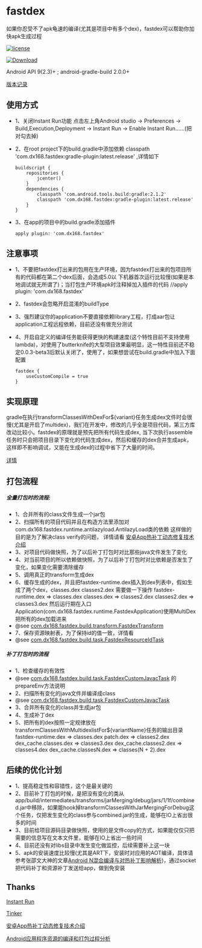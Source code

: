 # fastdex
如果你忍受不了apk龟速的编译(尤其是项目中有多个dex)，fastdex可以帮助你加快apk生成过程

[![license](https://img.shields.io/hexpm/l/plug.svg)](https://raw.githubusercontent.com/typ0520/fastdex/master/LICENSE)

[ ![Download](https://api.bintray.com/packages/typ0520/maven/com.dx168.fastdex%3Agradle-plugin/images/download.svg) ](https://bintray.com/typ0520/maven/com.dx168.fastdex%3Agradle-plugin/_latestVersion)

Android API 9(2.3)+  ; android-gradle-build 2.0.0+

[版本记录](https://raw.githubusercontent.com/typ0520/fastdex/master/CHANGELOG.md)

## 使用方式
- 1、关闭Instant Run功能
     点击左上角Android studio -> Preferences -> Build,Execution,Deployment -> Instant Run -> Enable Instant Run......(把对勾去掉)
     
- 2、在root project下的build.gradle中添加依赖 
    classpath 'com.dx168.fastdex:gradle-plugin:latest.release' ,详情如下
    ````
    buildscript {
        repositories {
            jcenter()
        }
        dependencies {
            classpath 'com.android.tools.build:gradle:2.1.2'
            classpath 'com.dx168.fastdex:gradle-plugin:latest.release'
        }
    }
    ````
    
- 3、在app的项目中的build.gradle添加插件
    ````
    apply plugin: 'com.dx168.fastdex'
    ````

## 注意事项

- 1、不要把fastdex打出来的包用在生产环境，因为fastdex打出来的包项目所有的代码都在第二个dex后面，会造成5.0以
    下机器首次运行比较慢(如果是本地调试就无所谓了)；当打包生产环境apk时注释掉加入插件的代码
    //apply plugin: 'com.dx168.fastdex'
    
- 2、fastdex会忽略开启混淆的buildType

- 3、强烈建议你的application不要直接依赖library工程，打成aar包让application工程远程依赖，目前还没有做充分测试

- 4、开启自定义的编译任务能获得更快的构建速度(这个特性目前不支持使用lambda)，对使用了butterknife的大型项目效果最明显，这一特性目前还不稳定0.0.3-beta3后默认关闭了，使用了，如果想尝试在build.gradle中加入下面配置
 
  ````
  fastdex {
      useCustomCompile = true
  }
  ````


## 实现原理
  gradle在执行transformClassesWithDexFor${variant}任务生成dex文件时会很慢(尤其是开启了multidex)，我们在开发中，修改的几乎全是项目代码，第三方库改动比较小。fastdex的原理就是预先把所有代码生成dex,
  当下次执行assemble任务时只会把项目目录下变化的代码生成dex，然后和缓存的dex合并生成apk，这样即不影响调试，又能在生成dex的过程中省下了大量的时间。
  
  [详情](http://www.jianshu.com/p/53923d8f241c)

## 打包流程
##### 全量打包时的流程:
  - 1、合并所有的class文件生成一个jar包
  - 2、扫描所有的项目代码并且在构造方法里添加对com.dx168.fastdex.runtime.antilazyload.AntilazyLoad类的依赖
     这样做的目的是为了解决class verify的问题，
     详情请看 [安卓App热补丁动态修复技术介绍](https://mp.weixin.qq.com/s?__biz=MzI1MTA1MzM2Nw==&mid=400118620&idx=1&sn=b4fdd5055731290eef12ad0d17f39d4a)
  - 3、对项目代码做快照，为了以后补丁打包时对比那些java文件发生了变化
  - 4、对当前项目的所以依赖做快照，为了以后补丁打包时对比依赖是否发生了变化，如果变化需要清除缓存
  - 5、调用真正的transform生成dex
  - 6、缓存生成的dex，并且把fastdex-runtime.dex插入到dex列表中，假如生成了两个dex，classes.dex classes2.dex 需要做一下操作
     fastdex-runtime.dex => classes.dex
     classes.dex         => classes2.dex
     classes2.dex        => classes3.dex
     然后运行期在入口Application(com.dx168.fastdex.runtime.FastdexApplication)使用MultiDex把所有的dex加载进来
  - @see [com.dx168.fastdex.build.transform.FastdexTransform](https://github.com/typ0520/fastdex/blob/master/buildSrc/src/main/groovy/com/dx168/fastdex/build/transform/FastdexTransform.groovy)
  - 7、保存资源映射表，为了保持id的值一致，详情看
  - @see [com.dx168.fastdex.build.task.FastdexResourceIdTask](https://github.com/typ0520/fastdex/blob/master/buildSrc/src/main/groovy/com/dx168/fastdex/build/task/FastdexResourceIdTask.groovy)


##### 补丁打包时的流程
  - 1、检查缓存的有效性
  - @see [com.dx168.fastdex.build.task.FastdexCustomJavacTask](https://github.com/typ0520/fastdex/blob/master/buildSrc/src/main/groovy/com/dx168/fastdex/build/task/FastdexCustomJavacTask.groovy) 的prepareEnv方法说明
  - 2、扫描所有变化的java文件并编译成class
  - @see [com.dx168.fastdex.build.task.FastdexCustomJavacTask](https://github.com/typ0520/fastdex/blob/master/buildSrc/src/main/groovy/com/dx168/fastdex/build/task/FastdexCustomJavacTask.groovy)
  - 3、合并所有变化的class并生成jar包
  - 4、生成补丁dex
  - 5、把所有的dex按照一定规律放在transformClassesWithMultidexlistFor${variantName}任务的输出目录
     fastdex-runtime.dex    => classes.dex
     patch.dex              => classes2.dex
     dex_cache.classes.dex  => classes3.dex
     dex_cache.classes2.dex => classes4.dex
     dex_cache.classesN.dex => classes(N + 2).dex

## 后续的优化计划

- 1、提高稳定性和容错性，这个是最关键的
- 2、目前补丁打包的时候，是把没有变化的类从app/build/intermediates/transforms/jarMerging/debug/jars/1/1f/combined.jar中移除，如果能hook掉transformClassesWithJarMergingForDebug这个任务，仅把发生变化的class参与combined.jar的生成，能够在IO上省出很多的时间
- 3、目前给项目源码目录做快照，使用的是文件copy的方式，如果能仅仅只把需要的信息写在文本文件里，能够在IO上省出一些时间
- 4、目前还没有对libs目录中发生变化做监控，后续需要补上这一块
- 5、apk的安装速度比较慢(尤其是ART下，安装时对应用的AOT编译，具体请参考张邵文大神的文章[Android N混合编译与对热补丁影响解析](http://mp.weixin.qq.com/s?__biz=MzAwNDY1ODY2OQ==&mid=2649286341&idx=1&sn=054d595af6e824cbe4edd79427fc2706&scene=1&srcid=0811uOHr2RBQDKF0jKEdL4Vc##))，通过socket把代码补丁和资源补丁发送给app，做到免安装

## Thanks
[Instant Run](https://developer.android.com/studio/run/index.html#instant-run)

[Tinker](https://github.com/Tencent/tinker)

[安卓App热补丁动态修复技术介绍](https://mp.weixin.qq.com/s?__biz=MzI1MTA1MzM2Nw==&mid=400118620&idx=1&sn=b4fdd5055731290eef12ad0d17f39d4a)

[Android应用程序资源的编译和打包过程分析](http://blog.csdn.net/luoshengyang/article/details/8744683)
  
  

 
